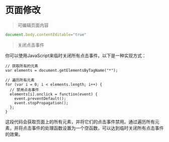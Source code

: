 # 页面修改


> 可编辑页面内容

```js
document.body.contentEditable="true"
```



> 关闭点击事件

你可以使用JavaScript来临时关闭所有点击事件。以下是一种实现方式：

```
// 获取所有的元素
var elements = document.getElementsByTagName("*");

// 遍历所有元素
for (var i = 0; i < elements.length; i++) {
  // 禁用点击事件
  elements[i].onclick = function(event) {
    event.preventDefault();
    event.stopPropagation();
  };
}
```

这段代码会获取页面上的所有元素，并将它们的点击事件禁用。通过遍历所有元素，并将点击事件的处理函数设置为一个空函数，可以达到临时关闭所有点击事件的效果。